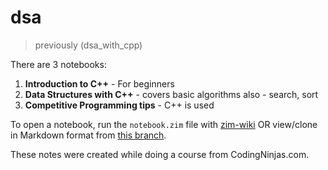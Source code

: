 # dsa
> previously (dsa_with_cpp)

There are 3 notebooks:
1. **Introduction to C++** - For beginners
2. **Data Structures with C++** - covers basic algorithms also - search, sort
3. **Competitive Programming tips** - C++ is used

To open a notebook, run the `notebook.zim` file with [zim-wiki](https://zim-wiki.org/) OR view/clone in Markdown format from [this branch](https://github.com/sanjar-notes/dsa_with_cpp/tree/markdownify).

These notes were created while doing a course from CodingNinjas.com.
